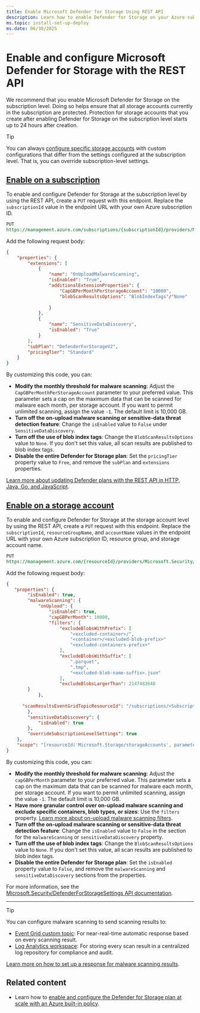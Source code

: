 ```yaml
---
title: Enable Microsoft Defender for Storage Using REST API
description: Learn how to enable Defender for Storage on your Azure subscription for Microsoft Defender for Cloud by using the REST API.
ms.topic: install-set-up-deploy
ms.date: 06/30/2025
---
```


# Enable and configure Microsoft Defender for Storage with the REST API

We recommend that you enable Microsoft Defender for Storage on the subscription level. Doing so helps ensure that all storage accounts currently in the subscription are protected. Protection for storage accounts that you create after enabling Defender for Storage on the subscription level starts up to 24 hours after creation.

> [!TIP]
> You can always [configure specific storage accounts](advanced-configurations-for-malware-scanning.md#override-defender-for-storage-subscription-level-settings) with custom configurations that differ from the settings configured at the subscription level. That is, you can override subscription-level settings.

## [Enable on a subscription](#tab/enable-subscription/)

To enable and configure Defender for Storage at the subscription level by using the REST API, create a `PUT` request with this endpoint. Replace the `subscriptionId` value in the endpoint URL with your own Azure subscription ID.

```rest
PUT
https://management.azure.com/subscriptions/{subscriptionId}/providers/Microsoft.Security/pricings/StorageAccounts?api-version=2023-01-01

```

Add the following request body:

```json
{
    "properties": {
        "extensions": [
            {
                "name": "OnUploadMalwareScanning",
                "isEnabled": "True",
                "additionalExtensionProperties": {
                    "CapGBPerMonthPerStorageAccount": "10000",
                    "blobScanResultsOptions": "BlobIndexTags"/"None"
          
                }
            },
            {
                "name": "SensitiveDataDiscovery",
                "isEnabled": "True"
            }
        ],
        "subPlan": "DefenderForStorageV2",
        "pricingTier": "Standard"
    }
}
```

By customizing this code, you can:

- **Modify the monthly threshold for malware scanning**: Adjust the `CapGBPerMonthPerStorageAccount` parameter to your preferred value. This parameter sets a cap on the maximum data that can be scanned for malware each month, per storage account. If you want to permit unlimited scanning, assign the value `-1`. The default limit is 10,000 GB.
- **Turn off the on-upload malware scanning or sensitive-data threat detection feature**: Change the `isEnabled` value to `False` under `SensitiveDataDiscovery`.
- **Turn off the use of blob index tags**: Change the `BlobScanResultsOptions` value to `None`. If you don't set this value, all scan results are published to blob index tags.
- **Disable the entire Defender for Storage plan**: Set the `pricingTier` property value to `Free`, and remove the `subPlan` and `extensions` properties.

[Learn more about updating Defender plans with the REST API in HTTP, Java, Go, and JavaScript](/rest/api/defenderforcloud-composite/pricings/update?view=rest-defenderforcloud-composite-latest&tabs=HTTP&preserve-view=true).

## [Enable on a storage account](#tab/enable-storage-account/)

To enable and configure Defender for Storage at the storage account level  by using the REST API, create a `PUT` request with this endpoint. Replace the `subscriptionId`, `resourceGroupName`, and `accountName` values in the endpoint URL with your own Azure subscription ID, resource group, and storage account name.

```rest
PUT
https://management.azure.com/{resourceId}/providers/Microsoft.Security/defenderForStorageSettings/current?api-version=2025-02-01-preview

```

Add the following request body:

```json
{
   "properties": {
        "isEnabled": true,
        "malwareScanning": {
            "onUpload": {
                "isEnabled": true,
                "capGBPerMonth": 10000,
                "filters": {
                    "excludeBlobsWithPrefix": [
                        "<excluded-container>/",
                        "<container>/<excluded-blob-prefix>"
                        "<excluded-containers-prefix>"
                    ],
                    "excludeBlobsWithSuffix": [
                        ".parquet",
                        ".tmp",
                        "<excluded-blob-name-suffix>.json"
                    ],
                    "excludeBlobsLargerThan": 2147483648
        }
            },
            
      "scanResultsEventGridTopicResourceId": "/subscriptions/<Subscription>/resourceGroups/<resourceGroup>/providers/Microsoft.EventGrid/topics/<topicName>"
        },
        "sensitiveDataDiscovery": {
            "isEnabled": true
        },
        "overrideSubscriptionLevelSettings": true
    },
    "scope": "[resourceId('Microsoft.Storage/storageAccounts', parameters('StorageAccountName'))]"
}
```

By customizing this code, you can:

- **Modify the monthly threshold for malware scanning**: Adjust the `capGBPerMonth` parameter to your preferred value. This parameter sets a cap on the maximum data that can be scanned for malware each month, per storage account. If you want to permit unlimited scanning, assign the value `-1`. The default limit is 10,000 GB.
- **Have more granular control over on-upload malware scanning and exclude specific containers, blob types, or sizes**: Use the `filters` property.
[Learn more about on-upload malware scanning filters](on-upload-malware-scanning.md).
- **Turn off the on-upload malware scanning or sensitive-data threat detection feature**: Change the `isEnabled` value to `False` in the section for the `malwareScanning` or `sensitiveDataDiscovery` property.
- **Turn off the use of blob index tags**: Change the `BlobScanResultsOptions` value to `None`. If you don't set this value, all scan results are published to blob index tags.
- **Disable the entire Defender for Storage plan**: Set the `isEnabled` property value to `False`, and remove the `malwareScanning` and `sensitiveDataDiscovery` sections from the properties.

For more information, see the [Microsoft.Security/DefenderForStorageSettings API documentation](/rest/api/defenderforcloud-composite/defender-for-storage/create?view=rest-defenderforcloud-composite-latest&tabs=HTTP&preserve-view=true).

---

> [!TIP]
> You can configure malware scanning to send scanning results to:
>
> - [Event Grid custom topic](/azure/defender-for-cloud/advanced-configurations-for-malware-scanning#set-up-event-grid-for-malware-scanning): For near-real-time automatic response based on every scanning result.
> - [Log Analytics workspace](/azure/defender-for-cloud/advanced-configurations-for-malware-scanning#set-up-logging-for-malware-scanning): For storing every scan result in a centralized log repository for compliance and audit.
>
> [Learn more on how to set up a response for malware scanning results](defender-for-storage-configure-malware-scan.md).

## Related content

- Learn how to [enable and configure the Defender for Storage plan at scale with an Azure built-in policy](defender-for-storage-policy-enablement.md).
